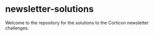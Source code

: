 # newsletter-solutions
Welcome to the repository for the solutions to the Corticon newsletter challenges.
